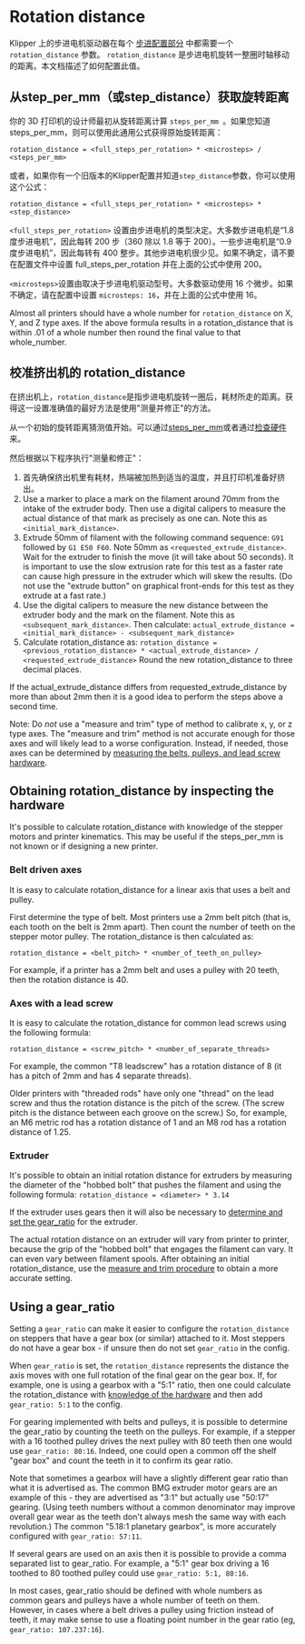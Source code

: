 # Rotation distance

Klipper 上的步进电机驱动器在每个 [步进配置部分](Config_Reference.md#stepper) 中都需要一个 `rotation_distance` 参数。 `rotation_distance` 是步进电机旋转一整圈时轴移动的距离。本文档描述了如何配置此值。

## 从step_per_mm（或step_distance）获取旋转距离

你的 3D 打印机的设计师最初从旋转距离计算 `steps_per_mm `。如果您知道steps_per_mm，则可以使用此通用公式获得原始旋转距离：

```
rotation_distance = <full_steps_per_rotation> * <microsteps> / <steps_per_mm>
```

或者，如果你有一个旧版本的Klipper配置并知道`step_distance`参数，你可以使用这个公式：

```
rotation_distance = <full_steps_per_rotation> * <microsteps> * <step_distance>
```

`<full_steps_per_rotation>` 设置由步进电机的类型决定。大多数步进电机是“1.8 度步进电机”，因此每转 200 步（360 除以 1.8 等于 200）。一些步进电机是“0.9 度步进电机”，因此每转有 400 整步。其他步进电机很少见。如果不确定，请不要在配置文件中设置 full_steps_per_rotation 并在上面的公式中使用 200。

`<microsteps>`设置由取决于步进电机驱动型号。大多数驱动使用 16 个微步。如果不确定，请在配置中设置 `microsteps: 16`，并在上面的公式中使用 16。

Almost all printers should have a whole number for `rotation_distance` on X, Y, and Z type axes. If the above formula results in a rotation_distance that is within .01 of a whole number then round the final value to that whole_number.

## 校准挤出机的 rotation_distance

在挤出机上，`rotation_distance`是指步进电机旋转一圈后，耗材所走的距离。获得这一设置准确值的最好方法是使用"测量并修正"的方法。

从一个初始的旋转距离猜测值开始。可以通过[steps_per_mm](#obtaining-rotation_distance-from-steps_per_mm-or-step_distance)或者通过[检查硬件](#extruder)来。

然后根据以下程序执行"测量和修正"：

1. 首先确保挤出机里有耗材，热端被加热到适当的温度，并且打印机准备好挤出。
1. Use a marker to place a mark on the filament around 70mm from the intake of the extruder body. Then use a digital calipers to measure the actual distance of that mark as precisely as one can. Note this as `<initial_mark_distance>`.
1. Extrude 50mm of filament with the following command sequence: `G91` followed by `G1 E50 F60`. Note 50mm as `<requested_extrude_distance>`. Wait for the extruder to finish the move (it will take about 50 seconds). It is important to use the slow extrusion rate for this test as a faster rate can cause high pressure in the extruder which will skew the results. (Do not use the "extrude button" on graphical front-ends for this test as they extrude at a fast rate.)
1. Use the digital calipers to measure the new distance between the extruder body and the mark on the filament. Note this as `<subsequent_mark_distance>`. Then calculate: `actual_extrude_distance = <initial_mark_distance> - <subsequent_mark_distance>`
1. Calculate rotation_distance as: `rotation_distance = <previous_rotation_distance> * <actual_extrude_distance> / <requested_extrude_distance>` Round the new rotation_distance to three decimal places.

If the actual_extrude_distance differs from requested_extrude_distance by more than about 2mm then it is a good idea to perform the steps above a second time.

Note: Do *not* use a "measure and trim" type of method to calibrate x, y, or z type axes. The "measure and trim" method is not accurate enough for those axes and will likely lead to a worse configuration. Instead, if needed, those axes can be determined by [measuring the belts, pulleys, and lead screw hardware](#obtaining-rotation_distance-by-inspecting-the-hardware).

## Obtaining rotation_distance by inspecting the hardware

It's possible to calculate rotation_distance with knowledge of the stepper motors and printer kinematics. This may be useful if the steps_per_mm is not known or if designing a new printer.

### Belt driven axes

It is easy to calculate rotation_distance for a linear axis that uses a belt and pulley.

First determine the type of belt. Most printers use a 2mm belt pitch (that is, each tooth on the belt is 2mm apart). Then count the number of teeth on the stepper motor pulley. The rotation_distance is then calculated as:

```
rotation_distance = <belt_pitch> * <number_of_teeth_on_pulley>
```

For example, if a printer has a 2mm belt and uses a pulley with 20 teeth, then the rotation distance is 40.

### Axes with a lead screw

It is easy to calculate the rotation_distance for common lead screws using the following formula:

```
rotation_distance = <screw_pitch> * <number_of_separate_threads>
```

For example, the common "T8 leadscrew" has a rotation distance of 8 (it has a pitch of 2mm and has 4 separate threads).

Older printers with "threaded rods" have only one "thread" on the lead screw and thus the rotation distance is the pitch of the screw. (The screw pitch is the distance between each groove on the screw.) So, for example, an M6 metric rod has a rotation distance of 1 and an M8 rod has a rotation distance of 1.25.

### Extruder

It's possible to obtain an initial rotation distance for extruders by measuring the diameter of the "hobbed bolt" that pushes the filament and using the following formula: `rotation_distance = <diameter> * 3.14`

If the extruder uses gears then it will also be necessary to [determine and set the gear_ratio](#using-a-gear_ratio) for the extruder.

The actual rotation distance on an extruder will vary from printer to printer, because the grip of the "hobbed bolt" that engages the filament can vary. It can even vary between filament spools. After obtaining an initial rotation_distance, use the [measure and trim procedure](#calibrating-rotation_distance-on-extruders) to obtain a more accurate setting.

## Using a gear_ratio

Setting a `gear_ratio` can make it easier to configure the `rotation_distance` on steppers that have a gear box (or similar) attached to it. Most steppers do not have a gear box - if unsure then do not set `gear_ratio` in the config.

When `gear_ratio` is set, the `rotation_distance` represents the distance the axis moves with one full rotation of the final gear on the gear box. If, for example, one is using a gearbox with a "5:1" ratio, then one could calculate the rotation_distance with [knowledge of the hardware](#obtaining-rotation_distance-by-inspecting-the-hardware) and then add `gear_ratio: 5:1` to the config.

For gearing implemented with belts and pulleys, it is possible to determine the gear_ratio by counting the teeth on the pulleys. For example, if a stepper with a 16 toothed pulley drives the next pulley with 80 teeth then one would use `gear_ratio: 80:16`. Indeed, one could open a common off the shelf "gear box" and count the teeth in it to confirm its gear ratio.

Note that sometimes a gearbox will have a slightly different gear ratio than what it is advertised as. The common BMG extruder motor gears are an example of this - they are advertised as "3:1" but actually use "50:17" gearing. (Using teeth numbers without a common denominator may improve overall gear wear as the teeth don't always mesh the same way with each revolution.) The common "5.18:1 planetary gearbox", is more accurately configured with `gear_ratio: 57:11`.

If several gears are used on an axis then it is possible to provide a comma separated list to gear_ratio. For example, a "5:1" gear box driving a 16 toothed to 80 toothed pulley could use `gear_ratio: 5:1, 80:16`.

In most cases, gear_ratio should be defined with whole numbers as common gears and pulleys have a whole number of teeth on them. However, in cases where a belt drives a pulley using friction instead of teeth, it may make sense to use a floating point number in the gear ratio (eg, `gear_ratio: 107.237:16`).
